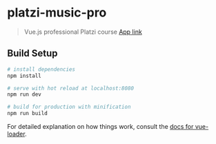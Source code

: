 # platzi-music-pro

> Vue.js professional Platzi course 
[App link](https://platzi-music-pro-mnctwliozw.now.sh/)

## Build Setup

``` bash
# install dependencies
npm install

# serve with hot reload at localhost:8080
npm run dev

# build for production with minification
npm run build
```

For detailed explanation on how things work, consult the [docs for vue-loader](http://vuejs.github.io/vue-loader).
